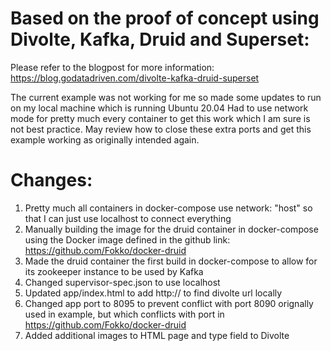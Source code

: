 # Based on the proof of concept using Divolte, Kafka, Druid and Superset:
Please refer to the blogpost for more information: https://blog.godatadriven.com/divolte-kafka-druid-superset

The current example was not working for me so made some updates to run on my local machine which is running Ubuntu 20.04
Had to use network mode for pretty much every container to get this work which I am sure is not best practice.
May review how to close these extra ports and get this example working as originally intended again.

# Changes:
1. Pretty much all containers in docker-compose use network: "host" so that I can just use localhost to connect everything
2. Manually building the image for the druid container in docker-compose using the Docker image defined in the github link: https://github.com/Fokko/docker-druid
3. Made the druid container the first build in docker-compose to allow for its zookeeper instance to be used by Kafka
4. Changed supervisor-spec.json to use localhost
5. Updated app/index.html to add http:// to find divolte url locally
6. Changed app port to 8095 to prevent conflict with port 8090 orignally used in example, but which conflicts with port in https://github.com/Fokko/docker-druid
7. Added additional images to HTML page and type field to Divolte
